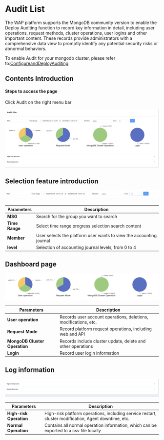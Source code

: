 # Audit List

The WAP platform supports the MongoDB community version to enable the Deploy Auditing function to record key information in detail, including user operations, request methods, cluster operations, user logins and other important content. These records provide administrators with a comprehensive data view to promptly identify any potential security risks or abnormal behaviors.

 To enable Audit for your mongodb cluster, please refer to:[ConfigureandDeployAuditing](../08-Security/03-SecureMongoDBDeploymentswithAuthentication/05-ConfigureandDeployAuditing.md)

## Contents Introduction

#### Steps to access the page

Click Audit on the right menu bar

![audit](../images/11-Audit/audit.png)



## Selection feature introduction

![audit1](../images/11-Audit/audit1.png)

### 

| Parameters     | Description                                                  |
| -------------- | ------------------------------------------------------------ |
| **MSG**        | Search for the group you want to search                      |
| **Time Range** | Select time range progress selection search content          |
| **Member**     | User selects the platform user wants to view the accounting journal |
| **level**      | Selection of accounting journal levels, from 0 to 4          |



## Dashboard page

![audit2](../images/11-Audit/audit2.png)

| Parameters                    | Description                                                  |
| ----------------------------- | ------------------------------------------------------------ |
| **User operation**            | Records user account operations, deletions, modifications, etc. |
| **Request Mode**              | Record platform request operations, including web and API    |
| **MongoDB Cluster Operation** | Records include cluster update, delete and other operations  |
| **Login**                     | Record user login information                                |



## Log information

![audit3](../images/11-Audit/audit3.png)



| Parameters              | Description                                                  |
| ----------------------- | ------------------------------------------------------------ |
| **High-risk Operation** | High-risk platform operations, including service restart, cluster modification, Agent downtime, etc. |
| **Normal Operation**    | Contains all normal operation information, which can be exported to a csv file locally |